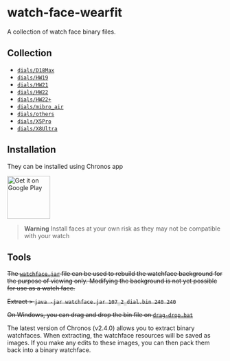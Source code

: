 # watch-face-wearfit
 
 A collection of watch face binary files.

 ## Collection

 - [`dials/D18Max`](dials/D18Max/README.md)
 - [`dials/HW19`](dials/HW19/README.md)
 - [`dials/HW21`](dials/HW21/README.md)
 - [`dials/HW22`](dials/HW22/README.md)
 - [`dials/HW22+`](dials/HW22+/README.md)
 - [`dials/mibro_air`](dials/mibro_air/README.md)
 - [`dials/others`](dials/others/README.md)
 - [`dials/X5Pro`](dials/X5Pro/README.md)
 - [`dials/X8Ultra`](dials/X8Ultra/README.md)

## Installation
 
 They can be installed using Chronos app
 
 <a href='https://play.google.com/store/apps/details?id=com.fbiego.chronos&pcampaignid=pcampaignidMKT-Other-global-all-co-prtnr-py-PartBadge-Mar2515-1'><img alt='Get it on Google Play' height="100px" src='https://play.google.com/intl/en_us/badges/static/images/badges/en_badge_web_generic.png'/></a>


> **Warning**
> Install faces at your own risk as they may not be compatible with your watch

## Tools

~~The [`watchface.jar`](tools/watchface.jar) file can be used to rebuild the watchface background for the purpose of viewing only. Modifying the background is not yet possible for use as a watch face.~~

~~Extract > `java -jar watchface.jar 107_2_dial.bin 240 240`~~

~~On Windows, you can drag and drop the bin file on [`drag-drop.bat`](tools/drag-drop)~~

The latest version of Chronos (v2.4.0) allows you to extract binary watchfaces. When extracting, the watchface resources will be saved as images. If you make any edits to these images, you can then pack them back into a binary watchface.
